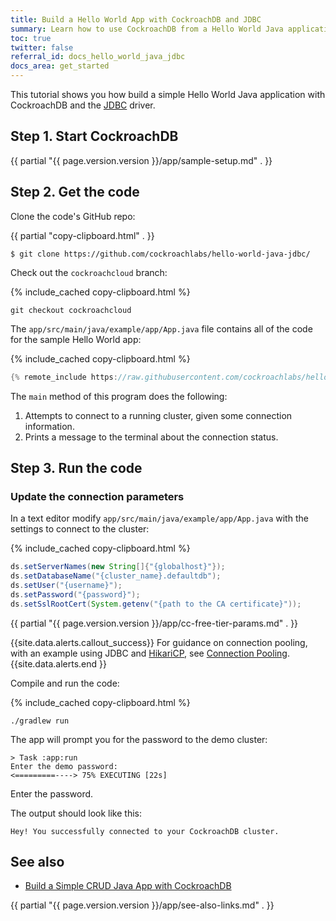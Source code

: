 ```yaml
---
title: Build a Hello World App with CockroachDB and JDBC
summary: Learn how to use CockroachDB from a Hello World Java application.
toc: true
twitter: false
referral_id: docs_hello_world_java_jdbc
docs_area: get_started
---
```


This tutorial shows you how build a simple Hello World Java application with CockroachDB and the [JDBC](https://jdbc.postgresql.org/) driver.

## Step 1. Start CockroachDB

{{ partial "{{ page.version.version }}/app/sample-setup.md" . }}

## Step 2. Get the code

Clone the code's GitHub repo:

{{ partial "copy-clipboard.html" . }}
~~~ shell
$ git clone https://github.com/cockroachlabs/hello-world-java-jdbc/
~~~

<div class="filter-content" markdown="1" data-scope="cockroachcloud">

Check out the `cockroachcloud` branch:

{% include_cached copy-clipboard.html %}
~~~shell
git checkout cockroachcloud
~~~

</div>

The `app/src/main/java/example/app/App.java` file contains all of the code for the sample Hello World app:

{% include_cached copy-clipboard.html %}
~~~ java
{% remote_include https://raw.githubusercontent.com/cockroachlabs/hello-world-java-jdbc/master/app/src/main/java/example/app/App.java %}
~~~

The `main` method of this program does the following:

1. Attempts to connect to a running cluster, given some connection information.
2. Prints a message to the terminal about the connection status.

## Step 3. Run the code

<section class="filter-content" markdown="1" data-scope="cockroachcloud">

### Update the connection parameters

In a text editor modify `app/src/main/java/example/app/App.java` with the settings to connect to the cluster:

{% include_cached copy-clipboard.html %}
~~~ java
ds.setServerNames(new String[]{"{globalhost}"});
ds.setDatabaseName("{cluster_name}.defaultdb");
ds.setUser("{username}");
ds.setPassword("{password}");
ds.setSslRootCert(System.getenv("{path to the CA certificate}"));
~~~

{{ partial "{{ page.version.version }}/app/cc-free-tier-params.md" . }}

{{site.data.alerts.callout_success}}
For guidance on connection pooling, with an example using JDBC and [HikariCP](https://github.com/brettwooldridge/HikariCP), see [Connection Pooling](connection-pooling.html).
{{site.data.alerts.end }}

</section>

Compile and run the code:

{% include_cached copy-clipboard.html %}
~~~ shell
./gradlew run
~~~

<section class="filter-content" markdown="1" data-scope="local">

The app will prompt you for the password to the demo cluster:

~~~
> Task :app:run
Enter the demo password:
<=========----> 75% EXECUTING [22s]
~~~

Enter the password.

</section>

The output should look like this:

~~~
Hey! You successfully connected to your CockroachDB cluster.
~~~


## See also

- [Build a Simple CRUD Java App with CockroachDB](build-a-java-app-with-cockroachdb.html)

{{ partial "{{ page.version.version }}/app/see-also-links.md" . }}
